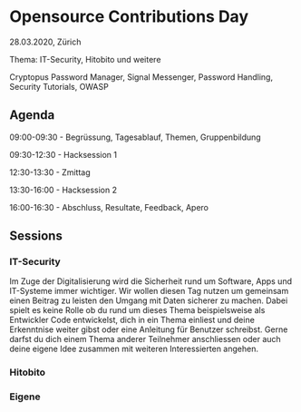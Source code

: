 # Opensource Contributions Day

28.03.2020, Zürich

Thema: IT-Security, Hitobito und weitere

Cryptopus Password Manager, Signal Messenger, Password Handling, Security Tutorials, OWASP

## Agenda

09:00-09:30 - Begrüssung, Tagesablauf, Themen, Gruppenbildung

09:30-12:30 - Hacksession 1

12:30-13:30 - Zmittag

13:30-16:00 - Hacksession 2

16:00-16:30 - Abschluss, Resultate, Feedback, Apero

## Sessions

### IT-Security
Im Zuge der Digitalisierung wird die Sicherheit rund um Software, Apps und IT-Systeme immer wichtiger. Wir wollen diesen Tag nutzen um gemeinsam einen Beitrag zu leisten den Umgang mit Daten sicherer zu machen. Dabei spielt es keine Rolle ob du rund um dieses Thema beispielsweise als Entwickler Code entwickelst, dich in ein Thema einliest und deine Erkenntnise weiter gibst oder  eine Anleitung für Benutzer schreibst. Gerne darfst du dich einem Thema anderer Teilnehmer anschliessen oder auch deine eigene Idee zusammen mit weiteren Interessierten angehen. 

### Hitobito

### Eigene

